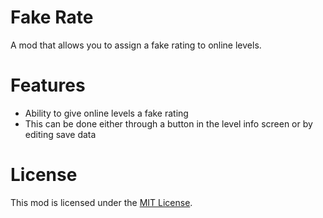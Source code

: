 # Fake Rate
A mod that allows you to assign a fake rating to online levels.

# Features
- Ability to give online levels a fake rating
- This can be done either through a button in the level info screen or by editing save data

# License
This mod is licensed under the [MIT License](./LICENSE).